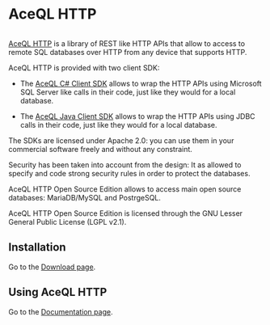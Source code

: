 # AceQL HTTP
<img src="https://www.aceql.com/favicon.png" alt=""/>

<a href="https://www.aceql.com">AceQL HTTP</a> is a library of REST like HTTP APIs that allow to access to 
remote SQL databases over HTTP from any device that supports HTTP. 

AceQL HTTP is provided with two client SDK:

* The <a href="https://github.com/kawansoft/AceQL.Client">AceQL C# Client SDK</a> allows to wrap the HTTP APIs using 
  Microsoft SQL Server like calls in their code, just like they would for a local database.
  
* The <a href="https://github.com/kawansoft/aceql-http-client-sdk">AceQL Java Client SDK</a> allows to wrap the HTTP APIs 
  using JDBC calls in their code, just like they would for a local database.

The SDKs are licensed under Apache 2.0: you can use them in your commercial 
software freely and without any constraint.

Security has been taken into account from the design: It as allowed to specify 
and code strong security rules in order to protect the databases.

AceQL HTTP Open Source Edition allows to access main open source databases:
MariaDB/MySQL and PostrgeSQL.

AceQL HTTP Open Source Edition is licensed through the GNU Lesser General
Public License (LGPL v2.1).

## Installation  ##

Go to the <a href="https://www.aceql.com/aceql-download-page.html">Download page</a>. 

## Using AceQL HTTP ##

Go to the <a href="https://www.aceql.com/documentation">Documentation page</a>. 
